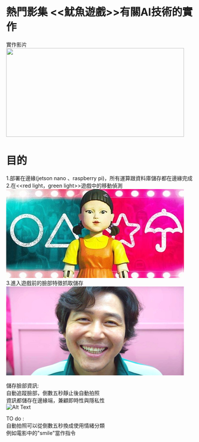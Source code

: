 # 熱門影集 <<魷魚遊戲>>有關AI技術的實作 <br>
實作影片
<img src="https://github.com/erichsiao1106/squid-game_AI/blob/main/move-detect.gif" width="480" height="240" />




# 目的
1.部署在邊緣(jetson nano 、raspberry pi)，所有運算跟資料庫儲存都在邊緣完成 <br>
2.在<<red light，green light>>遊戲中的移動偵測<br>
<img src="https://github.com/erichsiao1106/squid-game_AI/blob/main/Squid-Game-Games-Ranked.jpg" width="480" height="240" /><br>
3.進入遊戲前的臉部特徵抓取儲存<br>
<img src="https://github.com/erichsiao1106/squid-game_AI/blob/main/intro-1632168234.jpg" width="480" height="240" /><br>



儲存臉部資訊:<br>
自動追蹤臉部，倒數五秒靜止後自動拍照<br>
資訊都儲存在邊緣端，兼顧即時性與隱私性<br>
![Alt Text](https://github.com/erichsiao1106/squid-game_AI/blob/main/auto-take-pic.gif)


TO do :<br>
自動拍照可以從倒數五秒換成使用情緒分類<br>
例如電影中的"smile"當作指令
